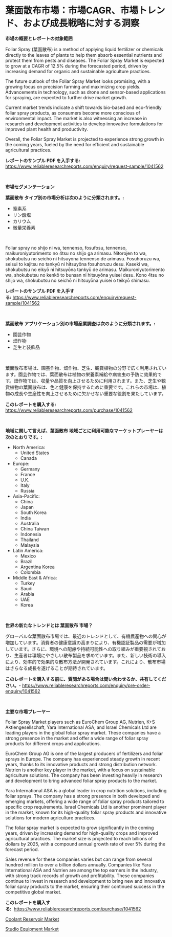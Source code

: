 <p><h1>葉面散布市場：市場CAGR、市場トレンド、および成長戦略に対する洞察</h1></p><p><strong>市場の概要とレポートの対象範囲</strong></p>
<p><p>Foliar Spray (葉面散布) is a method of applying liquid fertilizer or chemicals directly to the leaves of plants to help them absorb essential nutrients and protect them from pests and diseases. The Foliar Spray Market is expected to grow at a CAGR of 12.5% during the forecasted period, driven by increasing demand for organic and sustainable agriculture practices.</p><p>The future outlook of the Foliar Spray Market looks promising, with a growing focus on precision farming and maximizing crop yields. Advancements in technology, such as drone and sensor-based applications for spraying, are expected to further drive market growth.</p><p>Current market trends indicate a shift towards bio-based and eco-friendly foliar spray products, as consumers become more conscious of environmental impact. The market is also witnessing an increase in research and development activities to develop innovative formulations for improved plant health and productivity.</p><p>Overall, the Foliar Spray Market is projected to experience strong growth in the coming years, fueled by the need for efficient and sustainable agricultural practices.</p></p>
<p><strong>レポートのサンプル PDF を入手する:</strong> <a href="https://www.reliableresearchreports.com/enquiry/request-sample/1041562">https://www.reliableresearchreports.com/enquiry/request-sample/1041562</a></p>
<p>&nbsp;</p>
<p><strong>市場セグメンテーション</strong></p>
<p><strong>葉面散布 タイプ別の市場分析は次のように分類されます。:</strong></p>
<p><ul><li>窒素系</li><li>リン酸塩</li><li>カリウム</li><li>微量栄養素</li></ul></p>
<p>&nbsp;</p>
<p><p>Foliar spray no shijo ni wa, tennenso, fosufosu, tennenso, maikuroniyutorimento no 4tsu no shijo ga arimasu. Nitorojen to wa, shokubutsu no seichō ni hitsuyōna tennenso de arimasu. Fosuhoruzu wa, seisui to kajitsu no tankyū ni hitsuyōna fosuhoruzu desu. Kaseki wa, shokubutsu no eikyō ni hitsuyōna tankyū de arimasu. Maikuroniyutorimento wa, shokubutsu no kenkō to bunsan ni hitsuyōna yuisei desu. Kono 4tsu no shijo wa, shokubutsu no seichō ni hitsuyōna yuisei o teikyō shimasu.</p></p>
<p><strong>レポートのサンプル PDF を入手する:</strong>&nbsp;<a href="https://www.reliableresearchreports.com/enquiry/request-sample/1041562">https://www.reliableresearchreports.com/enquiry/request-sample/1041562</a></p>
<p>&nbsp;</p>
<p><strong> 葉面散布 アプリケーション別の市場産業調査は次のように分類されます。:</strong></p>
<p><ul><li>園芸作物</li><li>畑作物</li><li>芝生と装飾品</li></ul></p>
<p>&nbsp;</p>
<p><p>葉面散布市場は、園芸作物、畑作物、芝生、観賞植物の分野で広く利用されています。園芸作物では、葉面散布は植物の栄養素補給や病害虫の予防に効果的です。畑作物では、収量や品質を向上させるために利用されます。また、芝生や観賞植物の葉面散布は、色と健康を保持するために重要です。これらの市場は、植物の成長や生産性を向上させるために欠かせない重要な役割を果たしています。</p></p>
<p><strong>このレポートを購入する:</strong>&nbsp; <a href="https://www.reliableresearchreports.com/purchase/1041562">https://www.reliableresearchreports.com/purchase/1041562</a></p>
<p>&nbsp;</p>
<p><strong>地域に関して言えば、葉面散布 地域ごとに利用可能なマーケットプレーヤーは次のとおりです。:</strong></p>
<p><ul>
    <li>
        North America:
        <ul>
            <li>United States</li>
            <li>Canada</li>
        </ul>
    </li>
    <li>
        Europe:
        <ul>
            <li>Germany</li>
            <li>France</li>
            <li>U.K.</li>
            <li>Italy</li>
            <li>Russia</li>
        </ul>
    </li>
    <li>
        Asia-Pacific:
        <ul>
            <li>China</li>
            <li>Japan</li>
            <li>South Korea</li>
            <li>India</li>
            <li>Australia</li>
            <li>China Taiwan</li>
            <li>Indonesia</li>
            <li>Thailand</li>
            <li>Malaysia</li>
        </ul>
    </li>
    <li>
        Latin America:
        <ul>
            <li>Mexico</li>
            <li>Brazil</li>
            <li>Argentina Korea</li>
            <li>Colombia</li>
        </ul>
    </li>
    <li>
        Middle East & Africa:
        <ul>
            <li>Turkey</li>
            <li>Saudi</li>
            <li>Arabia</li>
            <li>UAE</li>
            <li>Korea</li>
        </ul>
    </li>
    </ul></p>
<p>&nbsp;</p>
<p><strong>世界の新たなトレンドとは 葉面散布 市場？</strong></p>
<p><p>グローバルな葉面散布市場では、最近のトレンドとして、有機農産物への関心が増加しています。消費者の健康意識の高まりにより、有機認証製品の需要が増加しています。さらに、環境への配慮や持続可能性への取り組みが重要視されており、生産者は環境にやさしい散布製品を求めています。また、新しい技術の導入により、効率的で効果的な散布方法が開発されています。これにより、散布市場はさらなる成長を遂げることが期待されています。</p></p>
<p><strong>このレポートを購入する前に、質問がある場合は問い合わせるか、共有してください。</strong>- <a href="https://www.reliableresearchreports.com/enquiry/pre-order-enquiry/1041562">https://www.reliableresearchreports.com/enquiry/pre-order-enquiry/1041562</a></p>
<p>&nbsp;</p>
<p><strong>主要な市場プレーヤー</strong></p>
<p><p>Foliar Spray Market players such as EuroChem Group AG, Nutrien, K+S Aktiengesellschaft, Yara International ASA, and Israel Chemicals Ltd are leading players in the global foliar spray market. These companies have a strong presence in the market and offer a wide range of foliar spray products for different crops and applications.</p><p>EuroChem Group AG is one of the largest producers of fertilizers and foliar sprays in Europe. The company has experienced steady growth in recent years, thanks to its innovative products and strong distribution network. Nutrien is another key player in the market, with a focus on sustainable agriculture solutions. The company has been investing heavily in research and development to bring advanced foliar spray products to the market.</p><p>Yara International ASA is a global leader in crop nutrition solutions, including foliar sprays. The company has a strong presence in both developed and emerging markets, offering a wide range of foliar spray products tailored to specific crop requirements. Israel Chemicals Ltd is another prominent player in the market, known for its high-quality foliar spray products and innovative solutions for modern agriculture practices.</p><p>The foliar spray market is expected to grow significantly in the coming years, driven by increasing demand for high-quality crops and improved agricultural practices. The market size is projected to reach billions of dollars by 2025, with a compound annual growth rate of over 5% during the forecast period.</p><p>Sales revenue for these companies varies but can range from several hundred million to over a billion dollars annually. Companies like Yara International ASA and Nutrien are among the top earners in the industry, with strong track records of growth and profitability. These companies continue to invest in research and development to bring new and innovative foliar spray products to the market, ensuring their continued success in the competitive global market.</p></p>
<p><strong>このレポートを購入する:</strong>&nbsp;&nbsp;<a href="https://www.reliableresearchreports.com/purchase/1041562">https://www.reliableresearchreports.com/purchase/1041562</a></p>
<p><p><a href="https://butternut-bug-553.notion.site/Global-Coolant-Reservoir-Market-by-Types-Applications-and-Major-Players-with-Regional-Growth-Rate-c7efdf6b40984c40b2ee1baabc744842">Coolant Reservoir Market</a></p><p><a href="https://github.com/Glendatilghmankmgz0rbhwpy/Market-Research-Report-List-1/blob/main/studio-equipment-market.md">Studio Equipment Market</a></p></p>